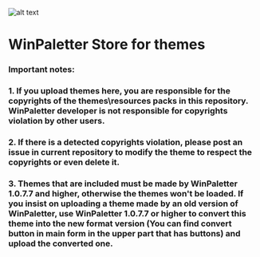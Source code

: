 ![alt text](https://github.com/Abdelrhman-AK/WinPaletter-Store/blob/main/128.png?raw=true) 
# WinPaletter Store for themes

### Important notes:
### 1. If you upload themes here, you are responsible for the copyrights of the themes\resources packs in this repository. WinPaletter developer is not responsible for copyrights violation by other users.
### 2. If there is a detected copyrights violation, please post an issue in current repository to modify the theme to respect the copyrights or even delete it.
### 3. Themes that are included must be made by WinPaletter 1.0.7.7 and higher, otherwise the themes won't be loaded. If you insist on uploading a theme made by an old version of WinPaletter, use WinPaletter 1.0.7.7 or higher to convert this theme into the new format version (You can find convert button in main form in the upper part that has buttons) and upload the converted one.
